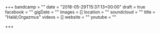 +++
bandcamp = ""
date = "2018-05-29T15:37:13+00:00"
draft = true
facebook = ""
gigDate = ""
images = []
location = ""
soundcloud = ""
title = "Halál;Orgazmus"
videos = []
website = ""
youtube = ""

+++
